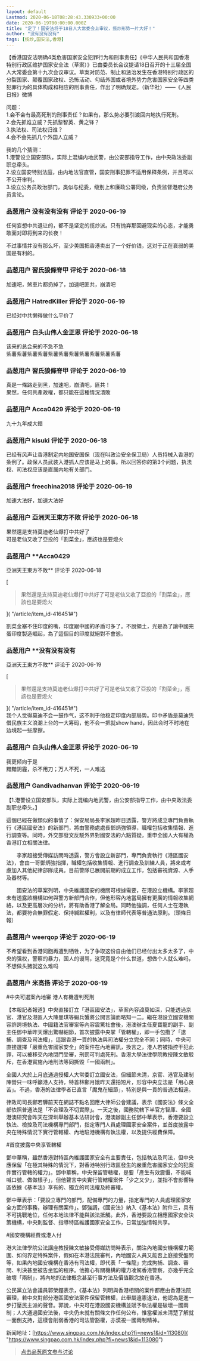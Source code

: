 ```yaml
---
layout: default
Lastmod: 2020-06-18T08:28:43.330933+00:00
date: 2020-06-19T00:00:00.000Z
title: "定了！国安法将于18日人大常委会上审议，揽炒形势一片大好！"
author: "没有没有没有"
tags: [揽炒,国安法,香港]
---
```


【香港国安法明确4类危害国家安全犯罪行为和刑事责任】《中华人民共和国香港特别行政区维护国家安全法（草案）》已由委员长会议提请18日召开的十三届全国人大常委会第十九次会议审议。草案对防范、制止和惩治发生在香港特别行政区的分裂国家、颠覆国家政权、恐怖活动、勾结外国或者境外势力危害国家安全等四类犯罪行为的具体构成和相应的刑事责任，作出了明确规定。（新华社）——《人民日报》微博  
  
问题：  
1.会不会有最高死刑的刑事责任？如果有，那么势必要引渡回内地执行死刑。  
2.会先抓谁立威？先抓黎智英、黄之锋？  
3.执法权、司法权归谁？  
4.会不会先抓几个外国人立威？  
  
我的几个猜测：  
1.港警设立国安部队，实际上混编内地武警，由公安部指导工作，由中央政法委副职总牵头。  
2.设立国安特别法庭，由内地法官直管，国安刑事犯罪不适用保释条例，并且可以不公开审判。  
3.设立公务员政治部门，类似与纪委，级别上和廉政公署同级，负责监督港府公务员言论。

            
### 品葱用户 **没有没有没有** 评论于 2020-06-19
        
任何妄想中共退让的，都不是坚定的揽炒派。只有抛弃那回避现实的心态，才能勇敢面对即将到来的长夜！  
  
不过事情并没有那么坏，至少美国把香港卖出了一个好价钱，这对于正在衰弱的美国是有利的。
        


            
### 品葱用户 **習氏狼條脊甲** 评论于 2020-06-18
        
加速吧，煞車片都扔掉了，加速吧匪共，崩潰吧
        


            
### 品葱用户 **HatredKiller** 评论于 2020-06-19
        
已经对中共懒得做什么平价了
        


            
### 品葱用户 **白头山伟人金正恩** 评论于 2020-06-18
        
该来的总会来的不急不急  
紫薯紫薯紫薯紫薯紫薯紫薯紫薯紫薯紫薯紫薯紫薯
        


            
### 品葱用户 **習氏狼條脊甲** 评论于 2020-06-19
        
真是一條路走到黑，加速吧，崩潰吧，匪共！  
果然，任何共產政權，都只能在這種情況潰敗
        


            
### 品葱用户 **Acca0429** 评论于 2020-06-19
        
九十九年成大錯
        


            
### 品葱用户 **kisuki** 评论于 2020-06-18
        
已经有风声让香港制定内地国安国保（现在叫政治安全保卫局）人员持械入香港的条例了。政保人员武装入港抓人应该是马上的事。所以回答你的第3个问题，执法权、司法权应该是直属内地有关部门。
        


            
### 品葱用户 **freechina2018** 评论于 2020-06-19
        
加速大法好，加速大法好
        


            
### 品葱用户 **亞洲天王東方不敗** 评论于 2020-06-18
        
果然還是支持莫迪老仙爆打中共好了  
可是老仙又收了亞投的「割菜金」，應該也是要熄火
        


            
### 品葱用户 **Acca0429 
亞洲天王東方不敗** 评论于 2020-06-18
        
[

> 果然還是支持莫迪老仙爆打中共好了可是老仙又收了亞投的「割菜金」，應該也是要熄火

]( "/article/item_id-416451#")  
  
割菜金塞不住印度的嘴，印度跟中國的矛盾可多了。不說領土，光是為了讓中國完蛋印度製造崛起，為了這個目的印度就絕對不會慫。
        


            
### 品葱用户 **没有没有没有 
亞洲天王東方不敗** 评论于 2020-06-19
        
[

> 果然還是支持莫迪老仙爆打中共好了可是老仙又收了亞投的「割菜金」，應該也是要熄火

]( "/article/item_id-416451#")  
我个人觉得莫迪不会一鼓作气，这不利于他稳定印度内部局势。印中矛盾是莫迪凭借民族主义浪潮上台的一大筹码，他不会一把就show hand，因此会时不时地在边境起一些摩擦。
        


            
### 品葱用户 **白头山伟人金正恩** 评论于 2020-06-19
        
我更倾向于是  
黯黯阴霾，杀不用刀；万人不死，一人难逃
        


            
### 品葱用户 **Gandivadhanvan** 评论于 2020-06-19
        
【1.港警设立国安部队，实际上混编内地武警，由公安部指导工作，由中央政法委副职总牵头。】  
  
這個已經在做類似的事情了：保安局局長李家超昨日透露，警方將成立專門負責執行《港區國安法》的新部門，將由警務處處長鄧炳強領導，職權包括收集情報、進行調查等。同時，外交部發文反駁外界對國安法的六點質疑，重申全國人大有權為香港訂立相關法律。  
  
　　李家超接受傳媒訪問時透露，警方會設立新部門，專門負責執行《港區國安法》，會由一哥鄧炳強指揮，職權包括收集情報、進行調查及訓練人員，將來或考慮加入其他紀律部隊成員。目前警隊已展開前期的成立工作，包括審視資源、人手及器材等。  
  
　　國安法的草案列明，中央維護國安的機關可根據需要，在港設立機構。李家超未有透露該機構如何與警方新部門合作，但他形容內地當局擁有更廣的情報收集網絡，以及更高層次的分析，將有助香港了解全局。同時他強調，任何人士在港執法，都要符合無罪假定、保持緘默權利，以及有律師代表等普通法原則。（頭條日報）
        


            
### 品葱用户 **weerqop** 评论于 2020-06-19
        
不希望看到香港同胞再遭到牺牲，为了争取这份自由他们已经付出太多太多了，中央的强权，警察的暴力，国人的谩骂，这究竟是个什么世道，想做个人就么难吗，不想做头猪就这么难吗
        


            
### 品葱用户 **米高扬** 评论于 2020-06-19
        
#中央可選案內地審 港人有機遭判死刑  
  
【本報記者報道】中央直接訂立「港區國安法」，草案內容諱莫如深，只能透過京官、港官及港區人大陳曼琪等蝦兵蟹將公開言論而略知一二。繼在港設立國安機關容許跨境執法、中國籍法官審案等內容震驚社會後，港澳辦主任夏寶龍的副手、副主任鄧中華昨天爆出驚嚇細節，首次披露中央掌「管轄權」，即一手包攬了「逮捕、調查及司法權」，這跟香港一貫的執法與司法權分立完全不同；同時，中央可直接選擇「嚴重危害國家安全」的案件在內地審訊，換言之，港人若被指控干犯此罪，可以被移交內地閉門受審，刑罰可判處死刑。香港大學法律學院教授陳文敏駁斥，在香港實施內地刑法等同撕毀「一國兩制」。  
  
全國人大於上月底通過授權人大常委訂立國安法，但細節未清，京官、港官及建制陣營只一味呼籲港人支持，特首林鄭月娥昨天還拍短片，形容中央立法是「用心良苦」。不過，香港的法律學者已直言「魔鬼在細節」，特別是與一貫的普通法相違。  
  
律政司司長鄭若驊前天在網誌不點名回應大律師公會建議，表示《國安法》條文全部依照普通法是「不合理及不切實際」。一天之後，國務院轄下半官方智庫、全國港澳研究會昨天在深圳舉辦基本法研討會，港澳辦副主任鄧中華表示，香港要設立執法、檢控及司法機構專門部門，指定專門人員處理國家安全案件，並首度披露中央在特殊情況下實行管轄權、內地駐港機構有執法權，以及提供經費保障。  
  
#首度披露中央享管轄權  
  
鄧中華稱，雖然香港對特區內維護國家安全有主要責任，包括執法及司法，但中央應保留「在極其特殊的情況下，對香港特別行政區發生的嚴重危害國家安全的犯案件實行管轄的權力」。鄧中華稱，中央保留管轄權，是要「產生有效震懾，不能喊喊口號、做做樣子」，但他聲言中央實行管轄權案件「少之又少」，並指不會影響特區依據《基本法》享有的、獨立的司法權及終審權。  
  
鄧中華表示：「要設立專門的部門，配備專門的力量，指定專門的人員處理國家安全方面的事務，辦理有關案件」。鄧強調，《國安法》納入《基本法》附件三，具有不可挑戰地位，任何本地法律不能與該法抵觸。此外，香港要設立相應國家安全決策機構，中央則監督、指導特區維護國家安全工作，日常加強情報共享。  
  
#國安機構經費或港人付  
  
港大法律學院公法講座教授陳文敏接受傳媒訪問時表示，關注內地國安機構權力範圍、如何界定特殊案件，假如在本港法院審判，內地國安人員又能否上庭接受盤問等，如果內地國安機構在香港有司法權，即代表「一條龍」完成拘捕、調查、審問、判決甚至被告坐監的程序。他擔心有關機構的權力凌駕香港警察，亦幾乎完全破壞「兩制」，將內地的法律概念甚至行事方法及價值觀念放在香港。  
  
公民黨立法會議員郭榮鏗表示，《基本法》列明與香港相關的案件都應由香港法院審理，若中央對部分港區國安法案件保留管轄權，此舉屬違憲違法，他認為是進一步打壓民主派的聲音。郭說，中央可在港設國安機構並賦予執法權是破壞一國兩制；人大通過國安法後，中央仍未就有關條文作任何公布，惟當權派未清楚了解就一面倒支持，這樣會削弱香港的司法管豁權，亦漠視一國兩制精神。  
  
新闻地址：[https://www.singpao.com.hk/index.php?fi=news1&id=113080]( "https://www.singpao.com.hk/index.php?fi=news1&id=113080")
        






> [点击品葱原文参与讨论](https://pincong.rocks/article/20546)

